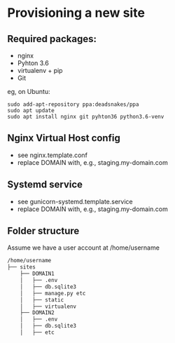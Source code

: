 Provisioning a new site
=======================

## Required packages:

* nginx
* Pyhton 3.6
* virtualenv + pip
* Git

eg, on Ubuntu:

    sudo add-apt-repository ppa:deadsnakes/ppa
    sudo apt update
    sudo apt install nginx git pyhton36 python3.6-venv

## Nginx Virtual Host config

* see nginx.template.conf
* replace DOMAIN with, e.g., staging.my-domain.com

## Systemd service

* see gunicorn-systemd.template.service
* replace DOMAIN with, e.g., staging.my-domain.com

## Folder structure

Assume we have a user account at /home/username

```bash
/home/username
├── sites
    ├── DOMAIN1
    │   ├── .env
    │   ├── db.sqlite3
    │   ├── manage.py etc
    │   ├── static 
    │   ├── virtualenv
    ├── DOMAIN2
    │   ├── .env
    │   ├── db.sqlite3
    │   ├── etc 
```